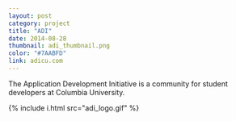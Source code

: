 ```yaml
---
layout: post
category: project
title: "ADI"
date: 2014-08-28
thumbnail: adi_thumbnail.png
color: "#7AABFD"
link: adicu.com
---
```


The Application Development Initiative is a community for student developers at Columbia University.

{% include i.html src="adi_logo.gif" %}
